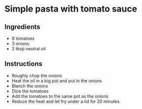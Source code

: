 # Simple pasta with tomato sauce

## Ingredients
  - 8 tomatoes
  - 3 onions
  - 2 tbsp neutral oil

## Instructions
  - Roughly chop the onions
  - Heat the oil in a big pot and put in the onions
  - Blanch the onions
  - Dice the tomatoes
  - Add the tomatoes to the same pot as the onions
  - Reduce the heat and let fry under a lid for 20 minutes
